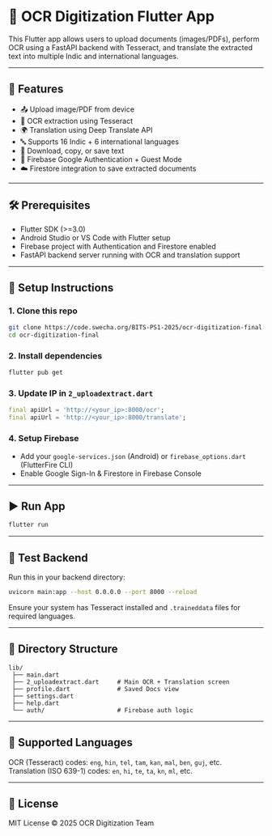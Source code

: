 # 📱 OCR Digitization Flutter App

This Flutter app allows users to upload documents (images/PDFs), perform OCR using a FastAPI backend with Tesseract, and translate the extracted text into multiple Indic and international languages.

---

## 🚀 Features

- 📤 Upload image/PDF from device
- 🧠 OCR extraction using Tesseract
- 🌍 Translation using Deep Translate API
- 🔤 Supports 16 Indic + 6 international languages
- 🧾 Download, copy, or save text
- 🔐 Firebase Google Authentication + Guest Mode
- ☁️ Firestore integration to save extracted documents

---

## 🛠️ Prerequisites

- Flutter SDK (>=3.0)
- Android Studio or VS Code with Flutter setup
- Firebase project with Authentication and Firestore enabled
- FastAPI backend server running with OCR and translation support

---

## 🔧 Setup Instructions

### 1. Clone this repo

```bash
git clone https://code.swecha.org/BITS-PS1-2025/ocr-digitization-final.git
cd ocr-digitization-final
```

### 2. Install dependencies

```bash
flutter pub get
```

### 3. Update IP in `2_uploadextract.dart`

```dart
final apiUrl = 'http://<your_ip>:8000/ocr';
final apiUrl = 'http://<your_ip>:8000/translate';
```

### 4. Setup Firebase

- Add your `google-services.json` (Android) or `firebase_options.dart` (FlutterFire CLI)
- Enable Google Sign-In & Firestore in Firebase Console

---

## ▶️ Run App

```bash
flutter run
```

---

## 🧪 Test Backend

Run this in your backend directory:

```bash
uvicorn main:app --host 0.0.0.0 --port 8000 --reload
```

Ensure your system has Tesseract installed and `.traineddata` files for required languages.

---

## 📁 Directory Structure

```
lib/
 ├── main.dart
 ├── 2_uploadextract.dart     # Main OCR + Translation screen
 ├── profile.dart             # Saved Docs view
 ├── settings.dart
 ├── help.dart
 └── auth/                    # Firebase auth logic
```

---

## 🧠 Supported Languages

OCR (Tesseract) codes: `eng`, `hin`, `tel`, `tam`, `kan`, `mal`, `ben`, `guj`, etc.  
Translation (ISO 639-1) codes: `en`, `hi`, `te`, `ta`, `kn`, `ml`, etc.

---

## 📝 License

MIT License © 2025 OCR Digitization Team